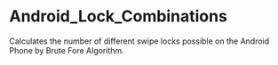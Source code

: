 # Android_Lock_Combinations
Calculates the number of different swipe locks possible on the Android Phone by Brute Fore Algorithm.
